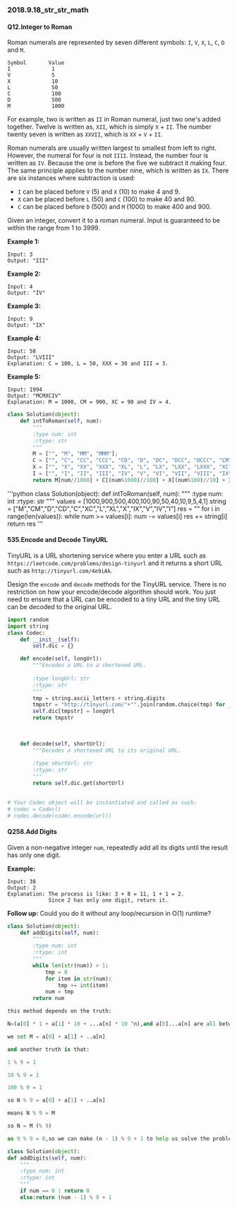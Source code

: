 ### 2018.9.18_str_str_math

#### Q12.Integer to Roman

Roman numerals are represented by seven different symbols: `I`, `V`, `X`, `L`, `C`, `D` and `M`.

```
Symbol       Value
I             1
V             5
X             10
L             50
C             100
D             500
M             1000
```

For example, two is written as `II` in Roman numeral, just two one's added together. Twelve is written as, `XII`, which is simply `X` + `II`. The number twenty seven is written as `XXVII`, which is `XX` + `V` + `II`.

Roman numerals are usually written largest to smallest from left to right. However, the numeral for four is not `IIII`. Instead, the number four is written as `IV`. Because the one is before the five we subtract it making four. The same principle applies to the number nine, which is written as `IX`. There are six instances where subtraction is used:

- `I` can be placed before `V` (5) and `X` (10) to make 4 and 9. 
- `X` can be placed before `L` (50) and `C` (100) to make 40 and 90. 
- `C` can be placed before `D` (500) and `M` (1000) to make 400 and 900.

Given an integer, convert it to a roman numeral. Input is guaranteed to be within the range from 1 to 3999.

**Example 1:**

```
Input: 3
Output: "III"
```

**Example 2:**

```
Input: 4
Output: "IV"
```

**Example 3:**

```
Input: 9
Output: "IX"
```

**Example 4:**

```
Input: 58
Output: "LVIII"
Explanation: C = 100, L = 50, XXX = 30 and III = 3.
```

**Example 5:**

```
Input: 1994
Output: "MCMXCIV"
Explanation: M = 1000, CM = 900, XC = 90 and IV = 4.
```

```python
class Solution(object):
    def intToRoman(self, num):
        """
        :type num: int
        :rtype: str
        """
        M = ["", "M", "MM", "MMM"];
        C = ["", "C", "CC", "CCC", "CD", "D", "DC", "DCC", "DCCC", "CM"]
        X = ["", "X", "XX", "XXX", "XL", "L", "LX", "LXX", "LXXX", "XC"]
        I = ["", "I", "II", "III", "IV", "V", "VI", "VII", "VIII", "IX"]
        return M[num//1000] + C[(num%1000)//100] + X[(num%100)//10] + I[(num%10)]
```
'''python
class Solution(object):
    def intToRoman(self, num):
        """
        :type num: int
        :rtype: str
        """
        values = [1000,900,500,400,100,90,50,40,10,9,5,4,1]
        string = ["M","CM","D","CD","C","XC","L","XL","X","IX","V","IV","I"]
        res = ""
        for i in range(len(values)):
            while num >= values[i]:
                num -= values[i]
                res += string[i]
        return res
'''
#### 535.Encode and Decode TinyURL

TinyURL is a URL shortening service where you enter a URL such as `https://leetcode.com/problems/design-tinyurl` and it returns a short URL such as `http://tinyurl.com/4e9iAk`.

Design the `encode` and `decode` methods for the TinyURL service. There is no restriction on how your encode/decode algorithm should work. You just need to ensure that a URL can be encoded to a tiny URL and the tiny URL can be decoded to the original URL.

```python
import random
import string
class Codec:
    def __init__(self):
        self.dic = {}

    def encode(self, longUrl):
        """Encodes a URL to a shortened URL.
        
        :type longUrl: str
        :rtype: str
        """
        tmp = string.ascii_letters + string.digits
        tmpstr = "http://tinyurl.com/"+"".join(random.choice(tmp) for _ in range(6))
        self.dic[tmpstr] = longUrl
        return tmpstr
                
        

    def decode(self, shortUrl):
        """Decodes a shortened URL to its original URL.
        
        :type shortUrl: str
        :rtype: str
        """
        return self.dic.get(shortUrl)
        

# Your Codec object will be instantiated and called as such:
# codec = Codec()
# codec.decode(codec.encode(url))
```

#### Q258.Add Digits

Given a non-negative integer `num`, repeatedly add all its digits until the result has only one digit.

**Example:**

```
Input: 38
Output: 2 
Explanation: The process is like: 3 + 8 = 11, 1 + 1 = 2. 
             Since 2 has only one digit, return it.
```

**Follow up:**
Could you do it without any loop/recursion in O(1) runtime?

```python
class Solution(object):
    def addDigits(self, num):
        """
        :type num: int
        :rtype: int
        """
        while len(str(num)) > 1:
            tmp = 0
            for item in str(num):
                tmp += int(item)
            num = tmp
        return num
```

```python
this method depends on the truth:

N=(a[0] * 1 + a[1] * 10 + ...a[n] * 10 ^n),and a[0]...a[n] are all between [0,9]

we set M = a[0] + a[1] + ..a[n]

and another truth is that:

1 % 9 = 1

10 % 9 = 1

100 % 9 = 1

so N % 9 = a[0] + a[1] + ..a[n]

means N % 9 = M

so N = M (% 9)

as 9 % 9 = 0,so we can make (n - 1) % 9 + 1 to help us solve the problem when n is 9.as N is 9, ( 9 - 1) % 9 + 1 = 
```

```python
class Solution(object):
def addDigits(self, num):
    """
    :type num: int
    :rtype: int
    """
    if num == 0 : return 0
    else:return (num - 1) % 9 + 1
```

